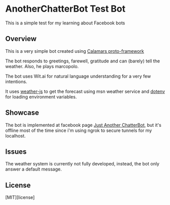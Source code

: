 # AnotherChatterBot Test Bot

This is a simple test for my learning about Facebook bots

## Overview

This is a very simple bot created using [Calamars proto-framework](https://www.npmjs.com/package/calamars)

The bot responds to greetings, farewell, gratitude and can (barely) tell the weather. Also, he plays marcopolo.

The bot uses Wit.ai for natural language understanding for a very few intentions.

It uses [weather-js](https://www.npmjs.com/package/weather-js) to get the forecast using msn weather service and [dotenv](https://www.npmjs.com/package/dotenv) for loading environment variables.

## Showcase

The bot is implemented at facebook page [Just Another ChatterBot](https://www.facebook.com/justanotherchatterbot/), but it's offline most of the time since i'm using ngrok to secure tunnels for my localhost.

## Issues

The weather system is currently not fully developed, instead, the bot only answer a default message.

## License

[MIT][license]
